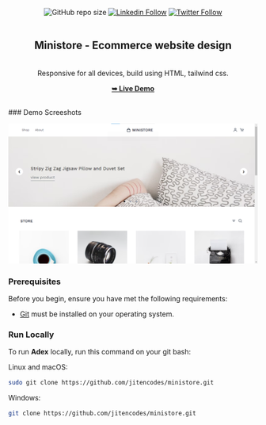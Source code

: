 <div align="center">
  
  ![GitHub repo size](https://img.shields.io/github/repo-size/jitencodes/profilecard)
  [![Linkedin Follow](https://img.shields.io/badge/LinkedIn-0077B5?style=social&logo=linkedin&logoColor=blue)](https://www.linkedin.com/in/jitencodes/)
  [![Twitter Follow](https://img.shields.io/badge/Twitter-0077B5?style=social&logo=Twitter&logoColor=blue)](https://twitter.com/intent/follow?screen_name=jitencodes/)
  <br />
  <br />

  <h2 align="center">Ministore - Ecommerce website design</h2>

<br />Responsive for all devices, build using HTML, tailwind css.

<a href="https://jitencodes.github.io/ministore/"><strong>➥ Live Demo</strong></a>

</div>

<br />
### Demo Screeshots

![ Desktop Demo](images/demo.png)

### Prerequisites

Before you begin, ensure you have met the following requirements:

- [Git](https://git-scm.com/downloads "Download Git") must be installed on your operating system.

### Run Locally

To run **Adex** locally, run this command on your git bash:

Linux and macOS:

```bash
sudo git clone https://github.com/jitencodes/ministore.git
```

Windows:

```bash
git clone https://github.com/jitencodes/ministore.git
```
